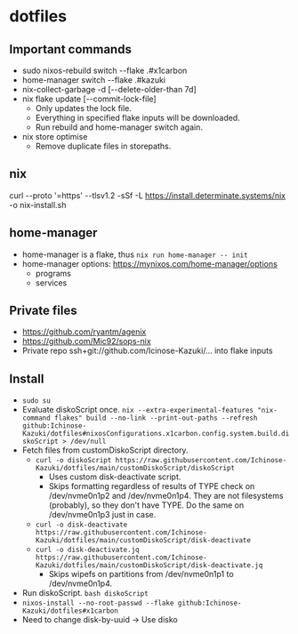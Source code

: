 # dotfiles

## Important commands
- sudo nixos-rebuild switch --flake .#x1carbon
- home-manager switch --flake .#kazuki
- nix-collect-garbage -d [--delete-older-than 7d]
- nix flake update [--commit-lock-file]
  - Only updates the lock file.
  - Everything in specified flake inputs will be downloaded.
  - Run rebuild and home-manager switch again.
- nix store optimise
  - Remove duplicate files in storepaths.

## nix
curl --proto '=https' --tlsv1.2 -sSf -L https://install.determinate.systems/nix -o nix-install.sh

## home-manager
- home-manager is a flake, thus
    `nix run home-manager -- init`
- home-manager options: https://mynixos.com/home-manager/options
    - programs
    - services

## Private files
- https://github.com/ryantm/agenix
- https://github.com/Mic92/sops-nix
- Private repo
    ssh+git://github.com/Icinose-Kazuki/...
    into flake inputs


## Install
- `sudo su`
- Evaluate diskoScript once.
  `nix --extra-experimental-features "nix-command flakes" build --no-link --print-out-paths --refresh github:Ichinose-Kazuki/dotfiles#nixosConfigurations.x1carbon.config.system.build.diskoScript > /dev/null`
- Fetch files from customDiskoScript directory.
  -  `curl -o diskoScript https://raw.githubusercontent.com/Ichinose-Kazuki/dotfiles/main/customDiskoScript/diskoScript`
     -  Uses custom disk-deactivate script.
     -  Skips formatting regardless of results of TYPE check on /dev/nvme0n1p2 and /dev/nvme0n1p4. They are not filesystems (probably), so they don't have TYPE. Do the same on  /dev/nvme0n1p3 just in case.
  -  `curl -o disk-deactivate https://raw.githubusercontent.com/Ichinose-Kazuki/dotfiles/main/customDiskoScript/disk-deactivate`
  -  `curl -o disk-deactivate.jq https://raw.githubusercontent.com/Ichinose-Kazuki/dotfiles/main/customDiskoScript/disk-deactivate.jq`
     -  Skips wipefs on partitions from /dev/nvme0n1p1 to /dev/nvme0n1p4.
- Run diskoScript.
  `bash diskoScript`
- `nixos-install --no-root-passwd --flake github:Ichinose-Kazuki/dotfiles#x1carbon`
- Need to change disk-by-uuid -> Use disko
